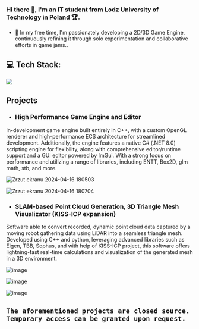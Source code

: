 ### Hi there 👋, I'm an IT student from Lodz University of Technology in Poland :trophy:. 

- 🔭 In my free time, I'm passionately developing a 2D/3D Game Engine, continuously refining it through solo experimentation and collaborative efforts in game jams..

## 💻 Tech Stack:
<img src="https://skillicons.dev/icons?i=c,cpp,cs,arduino,docker,php,postgres,linux,visualstudio" />

## Projects

- ### High Performance Game Engine and Editor
In-development game engine built entirely in C++, with a custom OpenGL renderer and high-performance ECS architecture for streamlined development. Additionally, the engine features a native C# (.NET 8.0) scripting engine for flexibility, along with comprehensive editor/runtime support and a GUI editor powered by ImGui. With a strong focus on performance and utilizing a range of libraries, including ENTT, Box2D, glm math, stb, and more.

![Zrzut ekranu 2024-04-16 180503](https://github.com/Tycjan-Fortuna-IT/Tycjan-Fortuna-IT/assets/114949616/e6d6f2de-19da-438f-abe7-b88544495ea0)

![Zrzut ekranu 2024-04-16 180704](https://github.com/Tycjan-Fortuna-IT/Tycjan-Fortuna-IT/assets/114949616/d27658bf-b759-49a8-a74c-3bda232c9311)

- ### SLAM-based Point Cloud Generation, 3D Triangle Mesh Visualizator (KISS-ICP expansion)
Software able to convert recorded, dynamic point cloud data captured by a moving robot gathering data using LiDAR into a seamless triangle mesh. Developed using C++ and python, leveraging advanced libraries such as Eigen, TBB, Sophus, and with help of KISS-ICP project, this software offers lightning-fast real-time calculations and visualization of the generated mesh in a 3D environment.

![image](https://github.com/Tycjan-Fortuna-IT/Tycjan-Fortuna-IT/assets/114949616/a1ec9279-6537-4d59-a723-c04abd08696c)

![image](https://github.com/Tycjan-Fortuna-IT/Tycjan-Fortuna-IT/assets/114949616/956b6150-7720-44f3-9694-4f8039621830)

![image](https://github.com/Tycjan-Fortuna-IT/Tycjan-Fortuna-IT/assets/114949616/c0aea5ba-6adc-4a32-926c-47fc84af2816)

## `The aforementioned projects are closed source. Temporary access can be granted upon request.`

